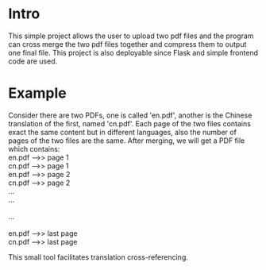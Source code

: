 # Intro
This simple project allows the user to upload two pdf files and the program can cross merge the two pdf files together and compress them to output one final file. This project is also deployable since Flask and simple frontend code are used.

# Example
Consider there are two PDFs, one is called 'en.pdf', another is the Chinese translation of the first, named 'cn.pdf'. Each page of the two files contains exact the same content but in different languages, also the number of pages of the two files are the same. After merging, we will get a PDF file which contains:  
  en.pdf -->> page 1 </br>
  cn.pdf -->> page 1 </br>
  en.pdf -->> page 2 </br>
  cn.pdf -->> page 2 </br>
  ... </br>
  ... </br>  
  ... </br>  
  en.pdf -->> last page </br>
  cn.pdf -->> last page </br>
 
 This small tool facilitates translation cross-referencing.
